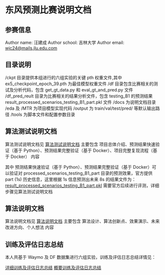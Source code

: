 # 东风预测比赛说明文档

## 参赛信息

Author name: 汪建成
Author school: 吉林大学
Author email: wjc24@mails.jlu.edu.com

## 目录说明

/ckpt 目录提供本组进行的六组实验的关键 pth 权重文件,其中 ex5_checkpoint_epoch_39.pth 为最佳模型权重文件
/df 目录包含比赛相关的测试及分析代码，包含 get_gt_data.py 和 eval_gt_and_pred.py 文件
/df_pred_reult 目录为比赛相关的结果分析文件，包含 testing_B1 的预测结果 result_processed_scenarios_testing_B1_part.pkl 文件
/docs 为说明文档目录
/eda 及 /MTR 为项目模型实现代码
/output 为 train/val/test/pred/ 等默认输出路径
/tools 为脚本文件和配置参数目录

## 算法测试说明文档

算法测试说明文档见 [算法测试说明文档](算法测试说明文档.md)
主要包含 项目总体介绍、预测结果快速验证（基于 Python）、预测结果完整验证（基于 Docker）、项目完整复现流程（基于 Docker） 内容

其中 预测结果快速验证（基于 Python）、预测结果完整验证（基于 Docker）可以验证对 processed_scenarios_testing_B1_part 目录的预测效果，官方提供 part (1s) 历史信息，这里根据 1s 信息预测出未来 8s 的结果文件为：[result_processed_scenarios_testing_B1_part.pkl](df_pred_result/result_processed_scenarios_testing_B1_part.pkl)
需要官方后续进行评测，详细步骤见算法测试说明文档

## 算法说明文档

算法说明文档见 [算法说明文档](算法说明文档.md)
主要包含 算法设计、算法创新点、效果演示、未来改进方向、个人想法 内容

## 训练及评估日志总结
本人共基于 Waymo 及 DF 数据集进行六组实验，训练及评估日志总结详情见：

[详细训练及评估日志总结](训练及评估日志总结详细版.md)
[概要训练及评估日志总结](训练及评估日志总结概要版.md)

